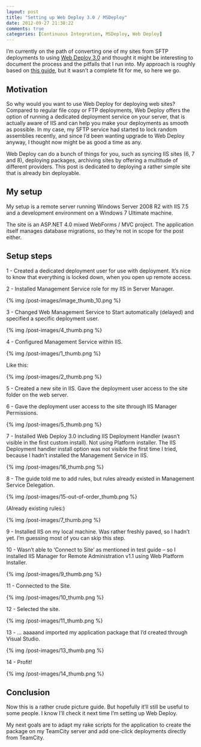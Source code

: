 ```yaml
---
layout: post
title: "Setting up Web Deploy 3.0 / MSDeploy"
date: 2012-09-27 21:38:22
comments: true
categories: [Continuous Integration, MSDeploy, Web Deploy]
---
```

I’m currently on the path of converting one of my sites from SFTP deployments to using [Web Deploy 3.0](http://www.iis.net/downloads/microsoft/web-deploy) and thought it might be interesting to document the process and the pitfalls that I run into. My approach is roughly based on [this guide](http://www.iis.net/learn/publish/using-web-deploy/configure-the-web-deployment-handler), but it wasn’t a complete fit for me, so here we go.
  
## Motivation
  
So why would you want to use Web Deploy for deploying web sites? Compared to regular file copy or FTP deployments, Web Deploy offers the option of running a dedicated deployment service on your server, that is actually aware of IIS and can help you make your deployments as smooth as possible. In my case, my SFTP service had started to lock random assemblies recently, and since I’d been wanting upgrade to Web Deploy anyway, I thought now might be as good a time as any.
  
Web Deploy can do a bunch of things for you, such as syncing IIS sites (6, 7 and 8), deploying packages, archiving sites by offering a multitude of different providers. This post is dedicated to deploying a rather simple site that is already bin deployable.
  
## My setup
  
My setup is a remote server running Windows Server 2008 R2 with IIS 7.5 and a development environment on a Windows 7 Ultimate machine. 
  
The site is an ASP.NET 4.0 mixed WebForms / MVC project. The application itself manages database migrations, so they’re not in scope for the post either.
  
## Setup steps
  
1 - Created a dedicated deployment user for use with deployment. It’s nice to know that everything is locked down, when you open up remote access.
  
2 - Installed Management Service role for my IIS in Server Manager.
  
{% img /post-images/image_thumb_10.png %}
  
3 - Changed Web Management Service to Start automatically (delayed) and specified a specific deployment user.
  
{% img /post-images/4_thumb.png %}
  
4 - Configured Management Service within IIS.
  
{% img /post-images/1_thumb.png %}
  
Like this:
  
{% img /post-images/2_thumb.png %}
  
5 - Created a new site in IIS. Gave the deployment user access to the site folder on the web server. 
  
6 - Gave the deployment user access to the site through IIS Manager Permissions.
  
{% img /post-images/5_thumb.png %}
  
7 - Installed Web Deploy 3.0 including IIS Deployment Handler (wasn’t visible in the first custom install). Not using Platform installer. The IIS Deployment handler install option was not visible the first time I tried, because I hadn’t installed the Management Service in IIS.
  
{% img /post-images/16_thumb.png %}
  
8 - The guide told me to add rules, but rules already existed in Management Service Delegation.
  
{% img /post-images/15-out-of-order_thumb.png %}
  
(Already existing rules:)
  
{% img /post-images/7_thumb.png %}
  
9 - Installed IIS on my local machine. Was rather freshly paved, so I hadn’t yet. I’m guessing most of you can skip this step.
  
10 - Wasn’t able to ‘Connect to Site’ as mentioned in test guide – so I installed IIS Manager for Remote Administration v1.1 using Web Platform Installer.
  
{% img /post-images/9_thumb.png %}
  
11 - Connected to the Site.
  
{% img /post-images/10_thumb.png %}
  
12 - Selected the site.
  
{% img /post-images/11_thumb.png %}
  
13 - ... aaaaand imported my application package that I’d created through Visual Studio.
  
{% img /post-images/13_thumb.png %}
  
14 - Profit!
  
{% img /post-images/14_thumb.png %}
  
## Conclusion
  
Now this is a rather crude picture guide. But hopefully it’ll still be useful to some people. I know I’ll check it next time I’m setting up Web Deploy.
  
My next goals are to adapt my rake scripts for the application to create the package on my TeamCity server and add one-click deployments directly from TeamCity.
